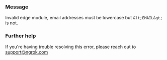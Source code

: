 
### Message
Invalid edge module, email addresses must be lowercase but `&lt;EMAIL&gt;` is not.

### Further help
If you're having trouble resolving this error, please reach out to [support@ngrok.com](mailto:support@ngrok.com?subject=Help%20with%20ERR_NGROK_7067)

